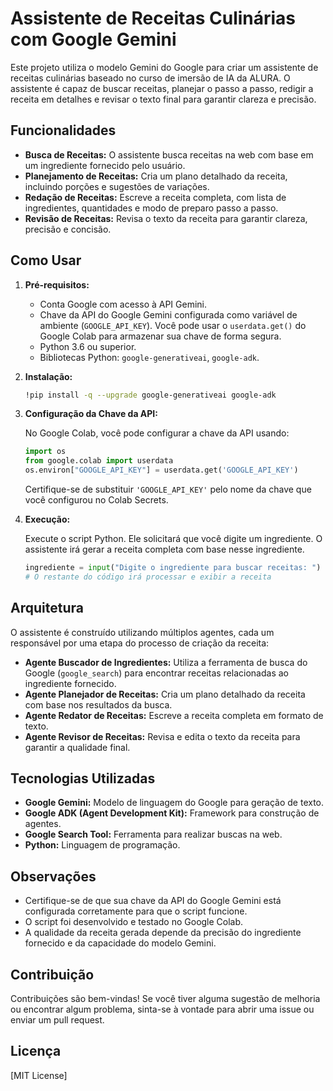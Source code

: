 # Assistente de Receitas Culinárias com Google Gemini

Este projeto utiliza o modelo Gemini do Google para criar um assistente de receitas culinárias baseado no curso de imersão de IA da ALURA. O assistente é capaz de buscar receitas, planejar o passo a passo, redigir a receita em detalhes e revisar o texto final para garantir clareza e precisão.

## Funcionalidades

* **Busca de Receitas:** O assistente busca receitas na web com base em um ingrediente fornecido pelo usuário.
* **Planejamento de Receitas:** Cria um plano detalhado da receita, incluindo porções e sugestões de variações.
* **Redação de Receitas:** Escreve a receita completa, com lista de ingredientes, quantidades e modo de preparo passo a passo.
* **Revisão de Receitas:** Revisa o texto da receita para garantir clareza, precisão e concisão.

## Como Usar

1.  **Pré-requisitos:**
    * Conta Google com acesso à API Gemini.
    * Chave da API do Google Gemini configurada como variável de ambiente (`GOOGLE_API_KEY`). Você pode usar o `userdata.get()` do Google Colab para armazenar sua chave de forma segura.
    * Python 3.6 ou superior.
    * Bibliotecas Python: `google-generativeai`, `google-adk`.

2.  **Instalação:**

    ```bash
    !pip install -q --upgrade google-generativeai google-adk
    ```

3.  **Configuração da Chave da API:**

    No Google Colab, você pode configurar a chave da API usando:

    ```python
    import os
    from google.colab import userdata
    os.environ["GOOGLE_API_KEY"] = userdata.get('GOOGLE_API_KEY')
    ```

    Certifique-se de substituir `'GOOGLE_API_KEY'` pelo nome da chave que você configurou no Colab Secrets.

4.  **Execução:**

    Execute o script Python. Ele solicitará que você digite um ingrediente. O assistente irá gerar a receita completa com base nesse ingrediente.

    ```python
    ingrediente = input("Digite o ingrediente para buscar receitas: ")
    # O restante do código irá processar e exibir a receita
    ```

## Arquitetura

O assistente é construído utilizando múltiplos agentes, cada um responsável por uma etapa do processo de criação da receita:

* **Agente Buscador de Ingredientes:** Utiliza a ferramenta de busca do Google (`google_search`) para encontrar receitas relacionadas ao ingrediente fornecido.
* **Agente Planejador de Receitas:** Cria um plano detalhado da receita com base nos resultados da busca.
* **Agente Redator de Receitas:** Escreve a receita completa em formato de texto.
* **Agente Revisor de Receitas:** Revisa e edita o texto da receita para garantir a qualidade final.

## Tecnologias Utilizadas

* **Google Gemini:** Modelo de linguagem do Google para geração de texto.
* **Google ADK (Agent Development Kit):** Framework para construção de agentes.
* **Google Search Tool:** Ferramenta para realizar buscas na web.
* **Python:** Linguagem de programação.

## Observações

* Certifique-se de que sua chave da API do Google Gemini está configurada corretamente para que o script funcione.
* O script foi desenvolvido e testado no Google Colab.
* A qualidade da receita gerada depende da precisão do ingrediente fornecido e da capacidade do modelo Gemini.

## Contribuição

Contribuições são bem-vindas! Se você tiver alguma sugestão de melhoria ou encontrar algum problema, sinta-se à vontade para abrir uma issue ou enviar um pull request.

## Licença

[MIT License]

